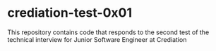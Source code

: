 # crediation-test-0x01
This repository contains code that responds to the second test of the technical interview for Junior Software Engineer at Crediation

